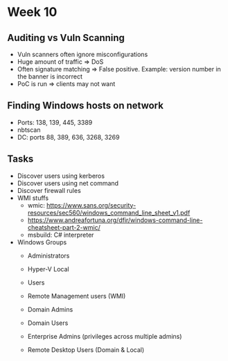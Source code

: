 # Week 10

## Auditing vs Vuln Scanning

- Vuln scanners often ignore misconfigurations
- Huge amount of traffic => DoS
- Often signature matching => False positive. Example: version number in the banner is incorrect
- PoC is run => clients may not want

## Finding Windows hosts on network

- Ports: 138, 139, 445, 3389
- nbtscan
- DC: ports 88, 389, 636, 3268, 3269

## Tasks

- Discover users using kerberos
- Discover users using net command
- Discover firewall rules
- WMI stuffs
    - wmic: https://www.sans.org/security-resources/sec560/windows_command_line_sheet_v1.pdf
    - https://www.andreafortuna.org/dfir/windows-command-line-cheatsheet-part-2-wmic/
    - msbuild: C# interpreter
- Windows Groups
    - Administrators
    - Hyper-V Local
    - Users
    - Remote Management users (WMI)

    - Domain Admins
    - Domain Users
    - Enterprise Admins (privileges across multiple admins)

    - Remote Desktop Users (Domain & Local)